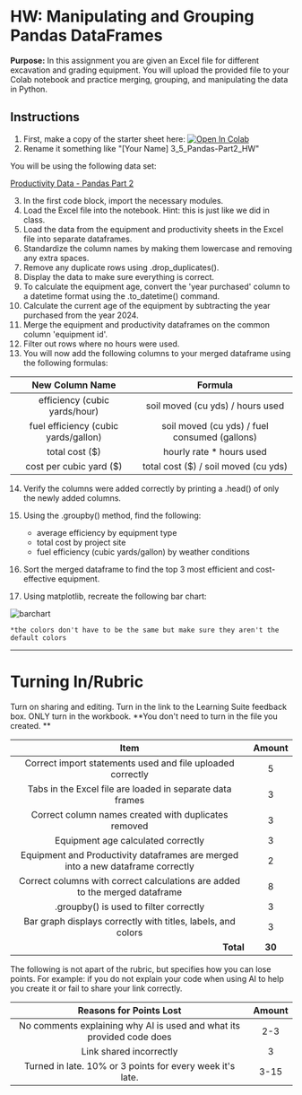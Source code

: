 #  HW: Manipulating and Grouping Pandas DataFrames

**Purpose:** In this assignment you are given an Excel file for different excavation and grading equipment. You will upload the provided file to your Colab notebook and practice merging, grouping, and manipulating the data in Python. 

## Instructions

1. First, make a copy of the starter sheet here: <a href="https://colab.research.google.com/github/byu-cce270/content/blob/main/docs/unit3/04_pandas_part2/HW_Pandas_Part_2.ipynb#scrollTo=0Z04HkIOYDLu" target="_blank"><img src="https://colab.research.google.com/assets/colab-badge.svg" alt="Open In Colab"/></a>
2. Rename it something like "[Your Name] 3_5_Pandas-Part2_HW"

You will be using the following data set:

[Productivity Data - Pandas Part 2](https://github.com/user-attachments/files/17744606/productivity-part2pandas.1.xlsx)

3. In the first code block, import the necessary modules.
4. Load the Excel file into the notebook. Hint: this is just like we did in class.
5. Load the data from the equipment and productivity sheets in the Excel file into separate dataframes.
6. Standardize the column names by making them lowercase and removing any extra spaces.
7. Remove any duplicate rows using .drop_duplicates().
8. Display the data to make sure everything is correct.
9. To calculate the equipment age, convert the 'year purchased' column to a datetime format using the .to_datetime() command.
10. Calculate the current age of the equipment by subtracting the year purchased from the year 2024.
11. Merge the equipment and productivity dataframes on the common column 'equipment id'.
12. Filter out rows where no hours were used.
13. You will now add the following columns to your merged dataframe using the following formulas:

|    **New Column Name**                | **Formula** |
|:---------------------------------------------------:|:----------:|
|       efficiency (cubic yards/hour)         |     soil moved (cu yds) / hours used      |
|   fuel efficiency (cubic yards/gallon)    |     soil moved (cu yds) / fuel consumed (gallons)|
|          total cost ($)         |     hourly rate * hours used      |
|          cost per cubic yard ($)        |     total cost ($) / soil moved (cu yds)      |
    
14. Verify the columns were added correctly by printing a .head() of only the newly added columns.
15. Using the .groupby() method, find the following:

    * average efficiency by equipment type
    * total cost by project site
    * fuel efficiency (cubic yards/gallon) by weather conditions
   
16. Sort the merged dataframe to find the top 3 most efficient and cost-effective equipment.
17. Using matplotlib, recreate the following bar chart:

![barchart](https://github.com/user-attachments/assets/967534f5-faff-4f7c-8847-77b3740aaa91)

    *the colors don't have to be the same but make sure they aren't the default colors
    
---

# Turning In/Rubric

Turn on sharing and editing. Turn in the link to the Learning Suite feedback box. ONLY turn in the workbook. **You don't need to turn in the file you created. 
**

|                      **Item**                       | **Amount** |
|:---------------------------------------------------:|:----------:|
|        Correct import statements used and file uploaded correctly        |     5      |
|        Tabs in the Excel file are loaded in separate data frames        |     3     |
|            Correct column names created with duplicates removed            |     3      |
|                Equipment age calculated correctly  |     3     |
|    Equipment and Productivity dataframes are merged into a new dataframe correctly  |     2     |
|  Correct columns with correct calculations are added to the merged dataframe  |     8      |
|              .groupby() is used to filter correctly  |     3      |
|   Bar graph displays correctly with titles, labels, and colors |     3      |
|   <div style="text-align: right">**Total**</div>    |   **30**   |

The following is not apart of the rubric, but specifies how you can lose points. For example: if you do not explain your code when using AI to help you create it or fail to share your link correctly.

|                      **Reasons for Points Lost**                      | **Amount** |  
|:---------------------------------------------------------------------:|:----------:|
| No comments explaining why AI is used and what its provided code does |    2-3     |
|                        Link shared incorrectly                        |     3      |
|       Turned in late. 10% or 3 points for every week it's late.       |    3-15    |

